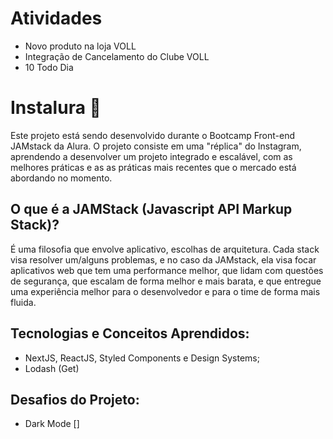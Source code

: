 # Atividades
- Novo produto na loja VOLL
- Integração de Cancelamento do Clube VOLL
- 10 Todo Dia


# Instalura :camera_flash:
Este projeto está sendo desenvolvido durante o Bootcamp Front-end JAMstack da Alura. O projeto consiste em uma "réplica" do Instagram, aprendendo a desenvolver um projeto integrado e escalável, com as melhores práticas e as as práticas mais recentes que o mercado está abordando no momento.

## O que é a JAMStack (Javascript API Markup Stack)?
É uma filosofia que envolve aplicativo, escolhas de arquitetura. Cada stack visa resolver um/alguns problemas, e no caso da JAMstack, ela visa focar aplicativos web que tem uma performance melhor, que lidam com questões de segurança, que escalam de forma melhor e mais barata, e que entregue uma experiência melhor para o desenvolvedor e para o time de forma mais fluida.

## Tecnologias e Conceitos Aprendidos:
- NextJS, ReactJS, Styled Components e Design Systems;
- Lodash (Get)

## Desafios do Projeto:
- Dark Mode []